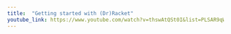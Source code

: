 ```yaml
---
title:  "Getting started with (Dr)Racket"
youtube_link: https://www.youtube.com/watch?v=thswAtQSt0I&list=PLSAR9qWL-3y6b9FFRS6DtTZLGmozeUDRS&index=1
---
```

